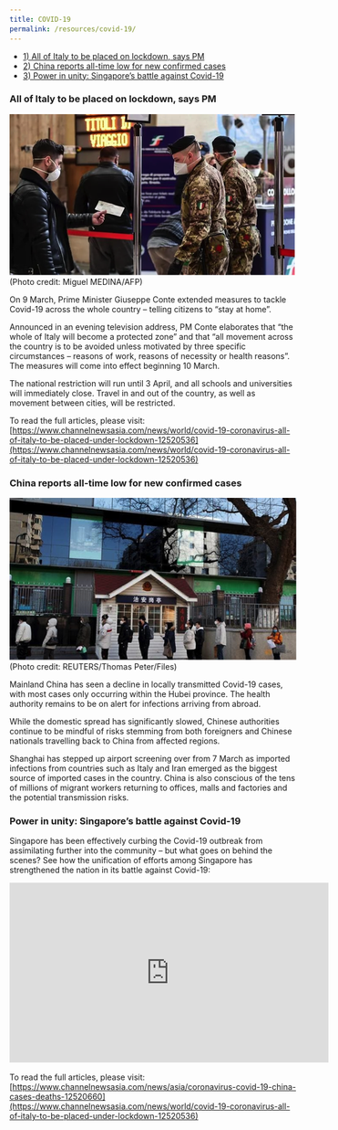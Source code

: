 ```yaml
---
title: COVID-19
permalink: /resources/covid-19/
---
```


* [1)	All of Italy to be placed on lockdown, says PM](#italy-lockdown)
* [2) China reports all-time low for new confirmed cases](#china-low-cases)
* [3) Power in unity: Singapore’s battle against Covid-19](#sg-united)

### <a id="italy-lockdown"></a>	All of Italy to be placed on lockdown, says PM

![Image](/images/covid-19/italy-lockdown.png)
(Photo credit: Miguel MEDINA/AFP)

On 9 March, Prime Minister Giuseppe Conte extended measures to tackle Covid-19 across the whole country – telling citizens to “stay at home”.

Announced in an evening television address, PM Conte elaborates that “the whole of Italy will become a protected zone” and that “all movement across the country is to be avoided unless motivated by three specific circumstances – reasons of work, reasons of necessity or health reasons”. The measures will come into effect beginning 10 March.

The national restriction will run until 3 April, and all schools and universities will immediately close. Travel in and out of the country, as well as movement between cities, will be restricted.

To read the full articles, please visit: [https://www.channelnewsasia.com/news/world/covid-19-coronavirus-all-of-italy-to-be-placed-under-lockdown-12520536](https://www.channelnewsasia.com/news/world/covid-19-coronavirus-all-of-italy-to-be-placed-under-lockdown-12520536)

### <a id="china-low-cases"></a>	China reports all-time low for new confirmed cases

![Image](/images/covid-19/china-lowcases.png)
(Photo credit: REUTERS/Thomas Peter/Files)

Mainland China has seen a decline in locally transmitted Covid-19 cases, with most cases only occurring within the Hubei province. The health authority remains to be on alert for infections arriving from abroad.

While the domestic spread has significantly slowed, Chinese authorities continue to be mindful of risks stemming from both foreigners and Chinese nationals travelling back to China from affected regions.

Shanghai has stepped up airport screening over from 7 March as imported infections from countries such as Italy and Iran emerged as the biggest source of imported cases in the country. China is also conscious of the tens of millions of migrant workers returning to offices, malls and factories and the potential transmission risks.

### <a id="sg-united"></a> Power in unity: Singapore’s battle against Covid-19

Singapore has been effectively curbing the Covid-19 outbreak from assimilating further into the community – but what goes on behind the scenes? See how the unification of efforts among Singapore has strengthened the nation in its battle against Covid-19:

<iframe width="560" height="315" src="https://www.youtube.com/embed/fp8ahoyuRzU" frameborder="0" allow="accelerometer; autoplay; encrypted-media; gyroscope; picture-in-picture" allowfullscreen></iframe>

To read the full articles, please visit: [https://www.channelnewsasia.com/news/asia/coronavirus-covid-19-china-cases-deaths-12520660](https://www.channelnewsasia.com/news/world/covid-19-coronavirus-all-of-italy-to-be-placed-under-lockdown-12520536)

